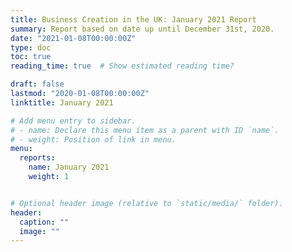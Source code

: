 ```yaml
---
title: Business Creation in the UK: January 2021 Report
summary: Report based on date up until December 31st, 2020.
date: "2021-01-08T00:00:00Z"
type: doc
toc: true
reading_time: true  # Show estimated reading time?

draft: false
lastmod: "2020-01-08T00:00:00Z"
linktitle: January 2021

# Add menu entry to sidebar.
# - name: Declare this menu item as a parent with ID `name`.
# - weight: Position of link in menu.
menu:
  reports:
    name: January 2021
    weight: 1


# Optional header image (relative to `static/media/` folder).
header:
  caption: ""
  image: ""
---
```


